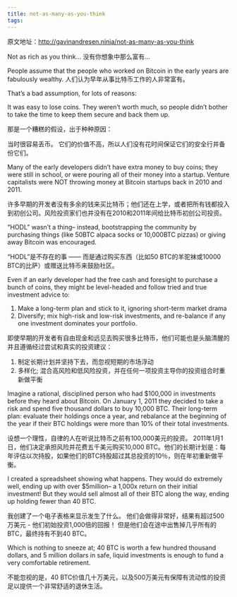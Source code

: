 ```yaml
---
title: not-as-many-as-you-think
tags:
---
```

原文地址：http://gavinandresen.ninja/not-as-many-as-you-think

Not as rich as you think…
没有你想象中那么富有...

People assume that the people who worked on Bitcoin in the early years are fabulously wealthy.
人们认为早年从事比特币工作的人非常富有。

That’s a bad assumption, for lots of reasons:

It was easy to lose coins. They weren’t worth much, so people didn’t bother to take the time to keep them secure and back them up.

那是一个糟糕的假设，出于种种原因：

当时很容易丢币。 它们的价值不高，所以人们没有花时间保证它们的安全行并备份它们。

Many of the early developers didn’t have extra money to buy coins; they were still in school, or were pouring all of their money into a startup. Venture capitalists were NOT throwing money at Bitcoin startups back in 2010 and 2011.

许多早期的开发者没有多余的钱来买比特币；他们还在上学，或者把所有钱都投入到初创公司。风险投资家们也并没有在2010和2011年间给比特币初创公司投资。

“HODL” wasn’t a thing– instead, bootstrapping the community by purchasing things (like 50BTC alpaca socks or 10,000BTC pizzas) or giving away Bitcoin was encouraged.

“HODL”是不存在的事 —— 而是通过购买东西（比如50 BTC的羊驼袜或10000 BTC的比萨）或赠送比特币来鼓励社区。

Even if an early developer had the free cash and foresight to purchase a bunch of coins, they might be level-headed and follow tried and true investment advice to:

1) Make a long-term plan and stick to it, ignoring short-term market drama
2) Diversify; mix high-risk and low-risk investments, and re-balance if any one investment dominates your portfolio.

即使早期的开发者有自由现金和远见去购买很多比特币，他们可能也是头脑清醒的并且遵循经过尝试和真实的投资建议：

1) 制定长期计划并坚持下去，而忽视短期的市场浮动
2) 多样化; 混合高风险和低风险投资，并在任何一项投资主导你的投资组合时重新做平衡

Imagine a rational, disciplined person who had $100,000 in investments before they heard about Bitcoin. On January 1, 2011 they decided to take a risk and spend five thousand dollars to buy 10,000 BTC. Their long-term plan: evaluate their holdings once a year, and rebalance at the beginning of the year if their BTC holdings were more than 10% of their total investments.

设想一个理性，自律的人在听说比特币之前有100,000美元的投资。 2011年1月1日，他们决定承担风险并花费五千美元购买10,000 BTC。他们的长期计划是：每年评估以次持股，如果他们的BTC持股超过其总投资的10％，则在年初重新做平衡。

I created a spreadsheet showing what happens. They would do extremely well, ending up with over $5million– a 1,000x return on their initial investment! But they would sell almost all of their BTC along the way, ending up holding fewer than 40 BTC.

我创建了一个电子表格来显示发生了什么。 他们会做得非常好，结果有超过500万美元 - 他们初始投资1,000倍的回报！ 但是他们会在途中出售掉几乎所有的BTC，最终持有不到40 BTC。

Which is nothing to sneeze at; 40 BTC is worth a few hundred thousand dollars, and 5 million dollars in safe, liquid investments is enough to fund a very comfortable retirement.

不能忽视的是，40 BTC价值几十万美元，以及500万美元有保障有流动性的投资足以提供一个非常舒适的退休生活。
